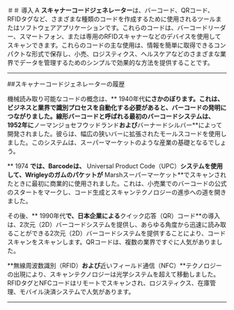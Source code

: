 ＃＃ 導入
A **スキャナーコードジェネレーター**は、バーコード、QRコード、RFIDタグなど、さまざまな種類のコードを作成するために使用されるツールまたはソフトウェアアプリケーションです。これらのコードは、バーコードリーダー、スマートフォン、または専用のRFIDスキャナーなどのデバイスを使用してスキャンできます。これらのコードの主な使用は、情報を簡単に取得できるコンパクトな形式で保存し、小売、ロジスティクス、ヘルスケアなどのさまざまな業界でデータを管理するためのシンプルで効果的な方法を提供することです。

---

##スキャナーコードジェネレーターの履歴

機械読み取り可能なコードの概念は、** 1940年代**にさかのぼります。これは、ビジネスと業界で識別プロセスを自動化する必要があると、バーコードの発明につながりました。**線形バーコード**と呼ばれる最初のバーコードシステムは、1952年に**ノーマンジョセフウッドランド**および**バーナードシルバー**によって開発されました。彼らは、幅広の狭いバーに拡張されたモールスコードを使用しました。このシステムは、スーパーマーケットのような産業の基礎となるでしょう。

** 1974 **では、Barcodeは、** Universal Product Code（UPC）**システムを使用して、Wrigleyのガムのパケットが** Marshスーパーマーケット**でスキャンされたときに最初に商業的に使用されました。これは、小売業でのバーコードの公式のスタートをマークし、コード生成とスキャンテクノロジーの進歩への道を開きました。

その後、** 1990年代**で、日本企業による**クイック応答（QR）コード**の導入は、2次元（2D）バーコードシステムを提供し、あらゆる角度から迅速に読み取ることができる2次元（2D）バーコードシステムを提供することにより、コードスキャンをスキャンします。QRコードは、複数の業界ですぐに人気がありました。

**無線周波数識別（RFID）**および**近いフィールド通信（NFC）**テクノロジーの出現により、スキャンテクノロジーは光学システムを超えて移動しました。RFIDタグとNFCコードはリモートでスキャンされ、ロジスティクス、在庫管理、モバイル決済システムで人気があります。

---